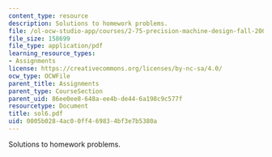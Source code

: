 ```yaml
---
content_type: resource
description: Solutions to homework problems.
file: /ol-ocw-studio-app/courses/2-75-precision-machine-design-fall-2001/0005b0284ac00ff469834bf3e7b5380a_sol6.pdf
file_size: 158699
file_type: application/pdf
learning_resource_types:
- Assignments
license: https://creativecommons.org/licenses/by-nc-sa/4.0/
ocw_type: OCWFile
parent_title: Assignments
parent_type: CourseSection
parent_uid: 86ee0ee8-648a-ee4b-de44-6a198c9c577f
resourcetype: Document
title: sol6.pdf
uid: 0005b028-4ac0-0ff4-6983-4bf3e7b5380a
---
```

Solutions to homework problems.